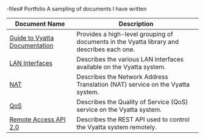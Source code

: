 -files# Portfolio
A sampling of documents I have written

Document Name | Description
---------------------------------- | -------------------------------------------------
[Guide to Vyatta Documentation](https://github.com/geoff-malange/Portfolio-files/blob/master/Vyatta-GuideToDocumentation_6.6R0S1_d01.pdf) | Provides a high-level grouping of documents in the Vyatta library and describes each one. 
[LAN Interfaces](https://github.com/geoff-malange/Portfolio-files/blob/master/Vyatta-LANInterfaces_6.6R0S1_d01.pdf) | Describes the various LAN interfaces available on the Vyatta system.
[NAT](https://github.com/geoff-malange/Portfolio-files/blob/master/Vyatta-NAT_6.6R0S1_d01.pdf) | Describes the Network Address Translation (NAT) service on the Vyatta system.
[QoS](https://github.com/geoff-malange/Portfolio-files/blob/master/Vyatta-QoS_6.6R0S6_d02.pdf) | Describes the Quality of Service (QoS) service on the Vyatta system.
[Remote Access API 2.0](https://github.com/geoff-malange/Portfolio-files/blob/master/Vyatta-RemoteAccessAPI2.0_6.6R0S6_d02.pdf) | Describes the REST API used to control the Vyatta system remotely.
